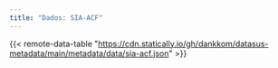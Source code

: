 ```yaml
---
title: "Dados: SIA-ACF"
---
```


{{< remote-data-table "https://cdn.statically.io/gh/dankkom/datasus-metadata/main/metadata/data/sia-acf.json" >}}

